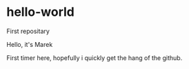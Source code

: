 # hello-world
First repositary

Hello, it's Marek

First timer here, hopefully i quickly get the hang of the github.
